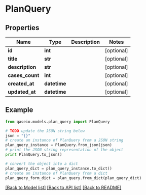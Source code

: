 # PlanQuery


## Properties

Name | Type | Description | Notes
------------ | ------------- | ------------- | -------------
**id** | **int** |  | [optional] 
**title** | **str** |  | [optional] 
**description** | **str** |  | [optional] 
**cases_count** | **int** |  | [optional] 
**created_at** | **datetime** |  | [optional] 
**updated_at** | **datetime** |  | [optional] 

## Example

```python
from qaseio.models.plan_query import PlanQuery

# TODO update the JSON string below
json = "{}"
# create an instance of PlanQuery from a JSON string
plan_query_instance = PlanQuery.from_json(json)
# print the JSON string representation of the object
print PlanQuery.to_json()

# convert the object into a dict
plan_query_dict = plan_query_instance.to_dict()
# create an instance of PlanQuery from a dict
plan_query_form_dict = plan_query.from_dict(plan_query_dict)
```
[[Back to Model list]](../README.md#documentation-for-models) [[Back to API list]](../README.md#documentation-for-api-endpoints) [[Back to README]](../README.md)


